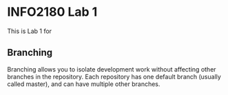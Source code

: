 # INFO2180 Lab 1

This is Lab 1 for <Your Name>

## Branching

Branching allows you to isolate development work without affecting other branches in the repository. Each repository has one default branch (usually called master), and can have multiple other branches.
